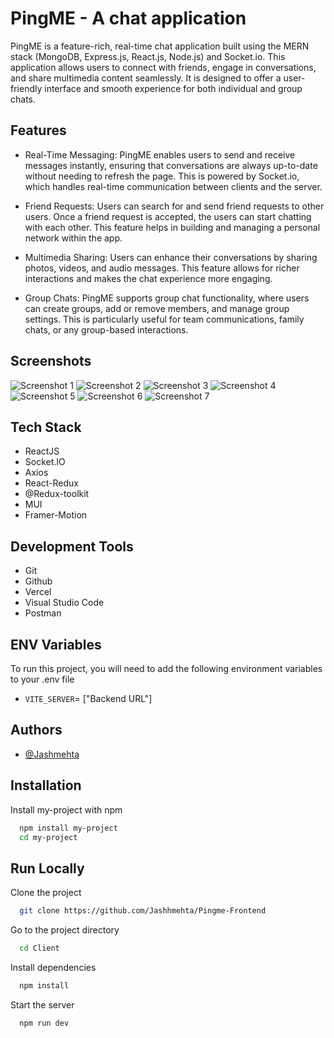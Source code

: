 
# PingME - A chat application

PingME is a feature-rich, real-time chat application built using the MERN stack (MongoDB, Express.js, React.js, Node.js) and Socket.io. This application allows users to connect with friends, engage in conversations, and share multimedia content seamlessly. It is designed to offer a user-friendly interface and smooth experience for both individual and group chats.





## Features

- Real-Time Messaging: PingME enables users to send and receive messages instantly, ensuring that conversations are always up-to-date without needing to refresh the page. This is powered by Socket.io, which handles real-time communication between clients and the server.

- Friend Requests: Users can search for and send friend requests to other users. Once a friend request is accepted, the users can start chatting with each other. This feature helps in building and managing a personal network within the app.

- Multimedia Sharing: Users can enhance their conversations by sharing photos, videos, and audio messages. This feature allows for richer interactions and makes the chat experience more engaging.

- Group Chats: PingME supports group chat functionality, where users can create groups, add or remove members, and manage group settings. This is particularly useful for team communications, family chats, or any group-based interactions.


## Screenshots

![Screenshot 1](https://drive.google.com/file/d/1mhBFEstthjJdE7zYhnfm2fWYhBEswsSu/view?usp=drive_link)
![Screenshot 2](https://drive.google.com/file/d/1_MCPZK2lG_qmZxfIQpC7Ph-hz7bk10N2/view?usp=sharing)
![Screenshot 3](https://drive.google.com/file/d/1RIZNPfcBG0RQ8rFf3Xpd9Lmi6tbZ6BBU/view?usp=sharing)
![Screenshot 4](https://drive.google.com/file/d/1NhALCKyIN0rLn3vgpzPawHM8_oChrBGt/view?usp=sharing)
![Screenshot 5](https://drive.google.com/file/d/1frvHN_m1ozRUzXkeaamNQKmw3t58a8mN/view?usp=sharing)
![Screenshot 6](https://drive.google.com/file/d/1384bv3xQ2oU5znvXSTDLek2PTsoFRiXn/view?usp=sharing)
![Screenshot 7](https://drive.google.com/file/d/1Ew17akeApqAAnuFvQyhRYvuYinCff5gs/view?usp=sharing)





## Tech Stack

- ReactJS
- Socket.IO
- Axios
- React-Redux
- @Redux-toolkit
- MUI
- Framer-Motion



## Development Tools

- Git
- Github
- Vercel
- Visual Studio Code
- Postman





## ENV Variables

To run this project, you will need to add the following environment variables to 
your .env file
- `VITE_SERVER`= ["Backend URL"]





## Authors

- [@Jashmehta](https://www.github.com/Jashhmehta)




## Installation

Install my-project with npm

```bash
  npm install my-project
  cd my-project
```
    
## Run Locally

Clone the project

```bash
  git clone https://github.com/Jashhmehta/Pingme-Frontend
```

Go to the project directory

```bash
  cd Client
```

Install dependencies

```bash
  npm install
```

Start the server

```bash
  npm run dev
```

